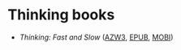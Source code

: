 # Thinking books

* _Thinking: Fast and Slow_ ([AZW3](./books/Thinking,%20Fast%20and%20Slow/Thinking,%20Fast%20and%20Slow%20(Daniel%20Kahneman)%20(Z-Library).azw3), [EPUB](./books/Thinking,%20Fast%20and%20Slow/Thinking,%20Fast%20and%20Slow%20(Daniel%20Kahneman)%20(Z-Library).epub), [MOBI](./books/Thinking,%20Fast%20and%20Slow/Thinking,%20Fast%20and%20Slow%20(Daniel%20Kahneman)%20(Z-Library).mobi))